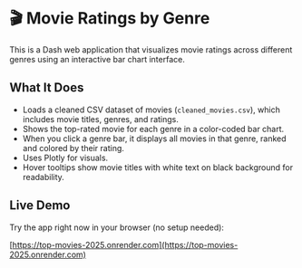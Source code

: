 # 🎬 Movie Ratings by Genre

This is a Dash web application that visualizes movie ratings across different genres using an interactive bar chart interface.

## What It Does

- Loads a cleaned CSV dataset of movies (`cleaned_movies.csv`), which includes movie titles, genres, and ratings.
- Shows the top-rated movie for each genre in a color-coded bar chart.
- When you click a genre bar, it displays all movies in that genre, ranked and colored by their rating.
- Uses Plotly for visuals.
- Hover tooltips show movie titles with white text on black background for readability.

## Live Demo

Try the app right now in your browser (no setup needed):

[https://top-movies-2025.onrender.com](https://top-movies-2025.onrender.com)
